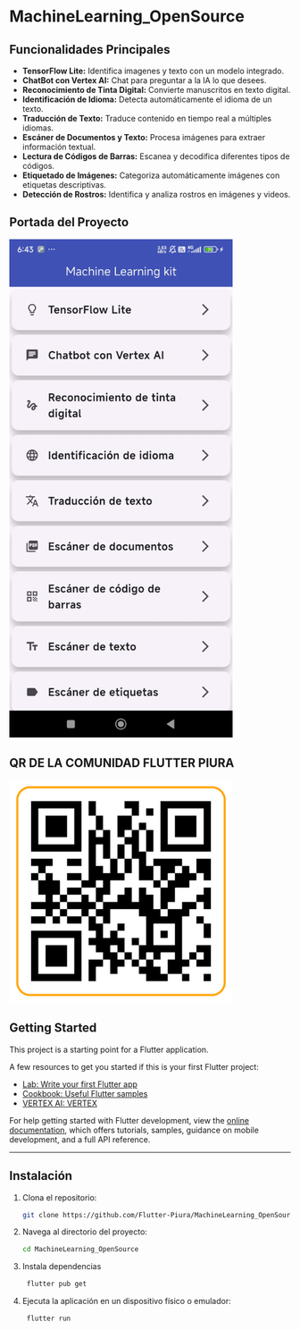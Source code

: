 # MachineLearning_OpenSource

## Funcionalidades Principales  
- **TensorFlow Lite:** Identifica imagenes y texto con un modelo integrado.
- **ChatBot con Vertex AI:** Chat para preguntar a la IA lo que desees.
- **Reconocimiento de Tinta Digital:** Convierte manuscritos en texto digital.  
- **Identificación de Idioma:** Detecta automáticamente el idioma de un texto.  
- **Traducción de Texto:** Traduce contenido en tiempo real a múltiples idiomas.  
- **Escáner de Documentos y Texto:** Procesa imágenes para extraer información textual.  
- **Lectura de Códigos de Barras:** Escanea y decodifica diferentes tipos de códigos.  
- **Etiquetado de Imágenes:** Categoriza automáticamente imágenes con etiquetas descriptivas.  
- **Detección de Rostros:** Identifica y analiza rostros en imágenes y videos. 

## Portada del Proyecto  
<img src="assets/screen.jpg" alt="Portada del Proyecto" width="400"/>

## QR DE LA COMUNIDAD FLUTTER PIURA  
<img src="assets/comunidad.png" alt="QR DE LA COMUNIDAD FLUTTER PIURA" width="400"/>

## Getting Started  
This project is a starting point for a Flutter application.

A few resources to get you started if this is your first Flutter project:  
- [Lab: Write your first Flutter app](https://docs.flutter.dev/get-started/codelab)  
- [Cookbook: Useful Flutter samples](https://docs.flutter.dev/cookbook)  
- [VERTEX AI: VERTEX](https://console.cloud.google.com/vertex-ai/studio)  

For help getting started with Flutter development, view the [online documentation](https://docs.flutter.dev), which offers tutorials, samples, guidance on mobile development, and a full API reference.

--- 

## Instalación  
1. Clona el repositorio:  
   ```bash
   git clone https://github.com/Flutter-Piura/MachineLearning_OpenSource.git

2. Navega al directorio del proyecto:
   ```bash
   cd MachineLearning_OpenSource

3. Instala dependencias
   ```bash
    flutter pub get

4. Ejecuta la aplicación en un dispositivo físico o emulador:
   ```bash
    flutter run


